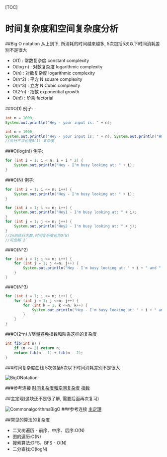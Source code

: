 [TOC]

# 时间复杂度和空间复杂度分析
##Big O notation
从上到下, 所消耗的时间越来越多, 5次包括5次以下时间消耗差别不是很大
* O(1) : 常数复杂度  constant complexity
* O(log n) : 对数复杂度  logarithmic complexity
* O(n) : 对数复杂度  logarithmic complexity
* O(n^2) : 平方 N square complexity
* O(n^3) : 立方 N Cubic complexity
* O(2^n) : 指数  exponential growth 
* O(n!) : 阶乘 factorial 

###O(1)
例子:
```java
int n = 1000;
System.out.println("Hey - your input is: " + n);
```

```java
int n = 1000;
System.out.println("Hey - your input is: " + n); System.out.println("Hmm.. I'm doing more stuff with: " + n); System.out.println("And more: " + n);
//执行三次也是O(1) 复杂度
```

###O(log(n))
例子:
```java
for (int i = 1; i < n; i = i * 2) {
	System.out.println("Hey - I'm busy looking at: " + i);
}
```

###O(N)
例子:
```java
for (int i = 1; i <= n; i++) {
	System.out.println("Hey - I'm busy looking at: " + i);
}
```

```java
for (int i = 1; i <= n; i++) {
	System.out.println("Hey1 - I'm busy looking at: " + i);
}
for (int j = 1; j <= n; j++) {
	System.out.println("Hey2 - I'm busy looking at: " + j);
}
//2n的执行次数,时间复杂度也为O(N)
//可忽略`2`
```


###O(N^2)

```java
for (int i = 1; i <= n; i++) { 
	for (int j = 1; j <=n; j++) {
		System.out.println("Hey - I'm busy looking at: " + i + " and " + j);
	} 
}
```

###O(N^3)
```java
for (int i = 1; i <= n; i++) { 
	for (int j = 1; j <=n; j++) {
		for (int k = 1; k <=n; k++) {
			System.out.println("Hey - I'm busy looking at: " + i + " and " + j);
		}
	} 
}
```

###O(2^n)
//尽量避免指数和阶乘这样的复杂度
```java
int fib(int n) {
	if (n <= 2) return n;
	return fib(n - 1) + fib(n - 2);
}
```

###时间复杂度曲线
5次包括5次以下时间消耗差别不是很大

![BigONotation](/Users/saya/Documents/00-算法/image/BigONotation.jpg)

###参考连接
[时间复杂度和空间复杂度](https://www.zhihu.com/question/21387264)
[指数](https://www.shuxuele.com/algebra/exponents-logarithms.html)



##主定理(这块还不是很了解, 需要后面再次复习)

![CommonalgorithmsBigO](/Users/saya/Documents/00-算法/image/CommonalgorithmsBigO.jpg)
###参考连接
[主定理](https://zh.wikipedia.org/wiki/主定理)

##常见的算法的复杂度
* 二叉树遍历 - 前序、中序、后序:O(N) 
* 图的遍历:O(N) 
* 搜索算法:DFS、BFS - O(N) 
* 二分查找:O(logN)


